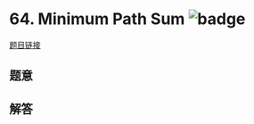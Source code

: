 # 64. Minimum Path Sum ![badge](https://img.shields.io/badge/-medium-yellow?style=flat-square)

[题目链接](https://leetcode.com/problems/minimum-path-sum)

## 题意

## 解答

